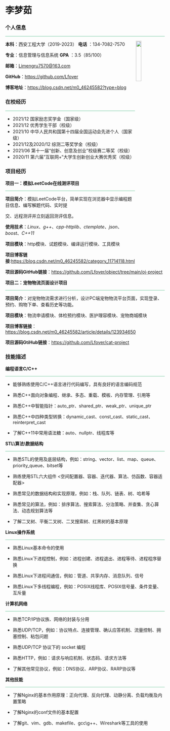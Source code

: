 #                                         李梦茹

### 个人信息                                                                               

<div><hr style="background:#65c294"></div>

<div> 
    <img  src="C:\Users\86134\Pictures\Camera Roll\jl.jpeg" width = 18% height = 18% align = right>
</div>

**本科**：西安工程大学（2019-2023）              **电话** ：134-7082-7570

**专业**：信息管理与信息系统                             **GPA** ：3.5（85/100）

**邮箱**：Limengru7570@163.com

**GitHub**：https://github.com/Lfover

**博客地址**：https://blog.csdn.net/m0_46245582?type=blog

### 在校经历

<div><hr style="background:#65c294"></div>

* 2021/12  国家励志奖学金（国家级）
* 2021/12  优秀学生干部（校级）
* 2021/10  中华人民共和国第十四届全国运动会先进个人（国家级）
* 2021/12及2020/12  综测二等奖学金（校级）
* 2021/06  第十一届“创新、创意及创业”校级赛二等奖（校级）
* 2020/11  第六届”互联网+“大学生创新创业大赛优秀奖（校级）

### 项目经历

**项目一：模拟LeetCode在线测评项目**

<div>
<hr style="background:#65c294">
</div>

**项目简介**：模拟LeetCode平台，简单实现在浏览器中显示编程题目信息、编写解题代码、实时提

交、远程测评并立刻返回测评信息。

**使用技术**：*Linux*、*g++*、*cpp-httplib*、*ctemplate*、*json*、*boost*、*C++11*

**项目模块**：http模块、试题模块、编译运行模块、工具模块

**项目博客链接**:https://blog.csdn.net/m0_46245582/category_11714118.html

**项目源码GitHub链接**：https://github.com/Lfover/object/tree/main/oj-project



**项目二：宠物物流页面设计项目**

<div>
<hr style="background:#65c294">
</div>

**项目简介**：对宠物物流需求进行分析，设计PC端宠物物流平台页面，实现登录、预约、购物下单、查看历史等功能。

**项目模块**：物流申请模块、体检预约模块、医护理容模块、宠物商城模块

**项目博客链接**：https://blog.csdn.net/m0_46245582/article/details/123934650

**项目源码GtiHub链接**：https://github.com/Lfover/cat-project

### 技能描述

**编程语言C/C++**

<div>
<hr style="background:#65c294">
</div>

* 能够熟练使用C/C++语言进行代码编写，具有良好的语言编码规范

* 熟悉C++面向对象编程、继承、多态、重载、模板、内存管理、引用等

* 熟悉C++中智能指针：auto_ptr、shared_ptr、weak_ptr、unique_ptr

* 熟悉C++中四种类型转换：dynamic_cast、const_cast、static_cast、reinterpret_cast

* 了解C++11中常用语法糖：auto、nullptr、线程库等

**STL\算法\数据结构**

<div>
<hr style="background:#65c294">
</div>

* 熟悉STL的使用及底层结构，例如：string、vector、list、map、queue、priority_queue、bitset等

* 熟练使用STL六大组件 <空间配置器、容器、迭代器、算法、仿函数、容器适配器>

* 熟悉常见的数据结构和实现原理，例如：栈、队列、链表、树、哈希等

* 熟悉常见的算法，例如：排序算法、搜索算法、分治策略、并查集、贪心算法、动态规划算法等

* 了解二叉树、平衡二叉树、二叉搜索树、红黑树的基本原理

**Linux操作系统**

<div>
<hr style="background:#65c294">
</div>

* 熟悉Linux基本命令的使用

* 熟悉Linux下进程控制，例如：进程创建、进程退出、进程等待、进程程序替换

* 熟悉Linux下进程间通信，例如：管道、共享内存、消息队列、信号

* 熟悉Linux下多线程编程，例如：POSIX线程库、POSIX信号量、条件变量、互斥量

**计算机网络**

<div>
<hr style="background:#65c294">
</div>

* 熟悉TCP/IP协议族、网络的封装与分用

* 熟悉UDP/TCP，例如：协议特点、连接管理、确认应答机制、流量控制、拥塞控制、粘包问题

* 熟悉UDP/TCP 协议下的 socket 编程

* 熟悉HTTP，例如：请求与响应机制、状态码、请求方法等

* 了解其他常见协议，例如：DNS协议、ARP协议、RARP协议等

**其他技能**

<div>
<hr style="background:#65c294">
</div>

* 了解Nginx的基本作用原理：正向代理、反向代理、动静分离、负载均衡及内置策略

* 了解Nginx的conf文件的基本配置

* 了解git、vim、gdb、makefile、gcc\g++、Wireshark等工具的使用

